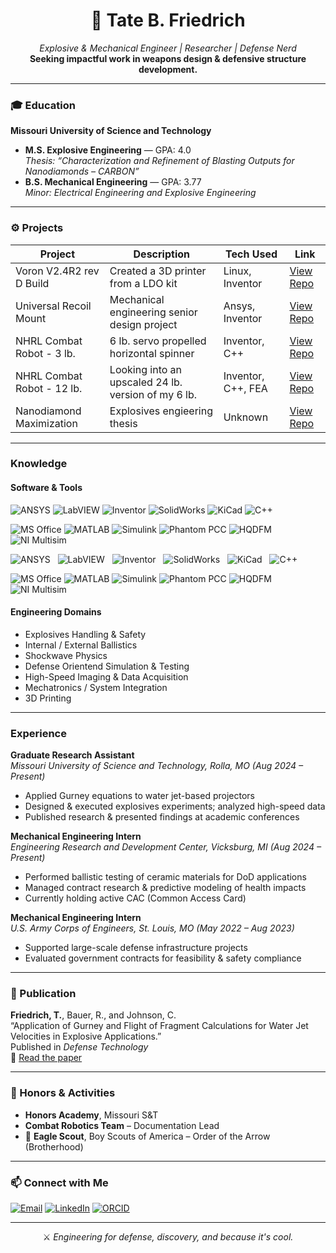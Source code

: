 <!-- GitHub README.md for Tate B. Friedrich -->

<h1 align="center">🧨 Tate B. Friedrich</h1>
<p align="center">
  <em>Explosive & Mechanical Engineer | Researcher | Defense Nerd</em><br>
  <strong>Seeking impactful work in weapons design & defensive structure development.</strong>
</p>

---

### 🎓 Education

**Missouri University of Science and Technology**  
- **M.S. Explosive Engineering** — GPA: 4.0  
  _Thesis: “Characterization and Refinement of Blasting Outputs for Nanodiamonds – CARBON”_  
- **B.S. Mechanical Engineering** — GPA: 3.77  
  _Minor: Electrical Engineering and Explosive Engineering_  

---

### ⚙️ Projects

<!-- Future project cards -->
| Project                    | Description                                                  | Tech Used            | Link                                                                 |
|----------------------------|--------------------------------------------------------------|----------------------|----------------------------------------------------------------------|
| Voron V2.4R2 rev D Build   | Created a 3D printer from a LDO kit                          | Linux, Inventor      | [View Repo](https://github.com/Tate-Friedrich/Project-Voron2.4)      |
| Universal Recoil Mount     | Mechanical engineering senior design project                 | Ansys, Inventor      | [View Repo](https://github.com/Tate-Friedrich/Project-MechSeniorProj)|
| NHRL Combat Robot - 3 lb.  | 6 lb. servo propelled horizontal spinner                     | Inventor, C++        | [View Repo](https://github.com/Tate-Friedrich/Project-NHRL.HW3lb)    |
| NHRL Combat Robot - 12 lb. | Looking into an upscaled 24 lb. version of my 6 lb.          | Inventor, C++, FEA   | [View Repo](https://github.com/Tate-Friedrich/Project-NHRL.HW12lb)   |
| Nanodiamond Maximization   | Explosives engieering thesis                                 | Unknown              | [View Repo](https://github.com/Tate-Friedrich/Project-ExpThesis)     |

---

### Knowledge

#### Software & Tools
![ANSYS](https://img.shields.io/badge/%20-white?style=for-the-badge&logo=ansys&logoColor=black&logoSize=auto)
![LabVIEW](https://img.shields.io/badge/%20Labview-white?style=for-the-badge&logo=labview&logoColor=black&logoSize=auto)
![Inventor](https://img.shields.io/badge/%20Autodesk-white?style=for-the-badge&logo=autodesk&logoColor=black&logoSize=auto)
![SolidWorks](https://img.shields.io/badge/%20Solidworks-white?style=for-the-badge&logo=dassaultsystemes&logoColor=%23005386&logoSize=auto)
![KiCad](https://img.shields.io/badge/%20-white?style=for-the-badge&logo=kicad&logoColor=%23314CB0&logoSize=auto)
![C++](https://img.shields.io/badge/%20C++-white?style=for-the-badge&logo=C%2B%2B&logoColor=%2300599C&logoSize=auto)

![MS Office](https://img.shields.io/badge/MS_Office-white?style=for-the-badge&logo=microsoft-office&logoColor=white)
![MATLAB](https://img.shields.io/badge/MATLAB-white?style=for-the-badge&logo=mathworks&logoColor=white)
![Simulink](https://img.shields.io/badge/Simulink-white?style=for-the-badge&logo=mathworks&logoColor=white)
![Phantom PCC](https://img.shields.io/badge/Phantom_PCC-white?style=for-the-badge&logo=camera)
![HQDFM](https://img.shields.io/badge/HQDFM-white?style=for-the-badge&logo=code)
![NI Multisim](https://img.shields.io/badge/NI%20Multisim-white?style=for-the-badge&logo=code)

<p align="center">
  
  ![ANSYS](https://img.shields.io/badge/%20-white?style=for-the-badge&logo=ansys&logoColor=black&logoSize=auto)&nbsp;&nbsp;
  ![LabVIEW](https://img.shields.io/badge/%20Labview-white?style=for-the-badge&logo=labview&logoColor=black&logoSize=auto)&nbsp;&nbsp;
  ![Inventor](https://img.shields.io/badge/%20Autodesk-white?style=for-the-badge&logo=autodesk&logoColor=black&logoSize=auto)&nbsp;&nbsp;
  ![SolidWorks](https://img.shields.io/badge/%20Solidworks-white?style=for-the-badge&logo=dassaultsystemes&logoColor=%23005386&logoSize=auto)&nbsp;&nbsp;
  ![KiCad](https://img.shields.io/badge/%20-white?style=for-the-badge&logo=kicad&logoColor=%23314CB0&logoSize=auto)&nbsp;&nbsp;
  ![C++](https://img.shields.io/badge/%20C++-white?style=for-the-badge&logo=C%2B%2B&logoColor=%2300599C&logoSize=auto)
  
</p>

<p align="center">
  
![MS Office](https://img.shields.io/badge/MS_Office-white?style=for-the-badge&logo=microsoft-office&logoColor=white)
![MATLAB](https://img.shields.io/badge/MATLAB-white?style=for-the-badge&logo=mathworks&logoColor=white)
![Simulink](https://img.shields.io/badge/Simulink-white?style=for-the-badge&logo=mathworks&logoColor=white)
![Phantom PCC](https://img.shields.io/badge/Phantom_PCC-white?style=for-the-badge&logo=camera)
![HQDFM](https://img.shields.io/badge/HQDFM-white?style=for-the-badge&logo=code)
![NI Multisim](https://img.shields.io/badge/NI%20Multisim-white?style=for-the-badge&logo=code)

</p>

#### Engineering Domains
- Explosives Handling & Safety
- Internal / External Ballistics
- Shockwave Physics
- Defense Orientend Simulation & Testing
- High-Speed Imaging & Data Acquisition  
- Mechatronics / System Integration
- 3D Printing

---

### Experience

**Graduate Research Assistant**  
_Missouri University of Science and Technology, Rolla, MO (Aug 2024 – Present)_  
- Applied Gurney equations to water jet-based projectors  
- Designed & executed explosives experiments; analyzed high-speed data  
- Published research & presented findings at academic conferences  

**Mechanical Engineering Intern**  
_Engineering Research and Development Center, Vicksburg, MI (Aug 2024 – Present)_  
- Performed ballistic testing of ceramic materials for DoD applications  
- Managed contract research & predictive modeling of health impacts  
- Currently holding active CAC (Common Access Card)  

**Mechanical Engineering Intern**  
_U.S. Army Corps of Engineers, St. Louis, MO (May 2022 – Aug 2023)_  
- Supported large-scale defense infrastructure projects  
- Evaluated government contracts for feasibility & safety compliance  

---

### 📄 Publication

**Friedrich, T.**, Bauer, R., and Johnson, C.  
“Application of Gurney and Flight of Fragment Calculations for Water Jet Velocities in Explosive Applications.”  
Published in _Defense Technology_  
📎 [Read the paper](https://doi.org/10.1016/j.dt.2025.03.010)

---

### 🏅 Honors & Activities

- **Honors Academy**, Missouri S&T  
- **Combat Robotics Team** – Documentation Lead  
- 🦅 **Eagle Scout**, Boy Scouts of America – Order of the Arrow (Brotherhood)

---

### 📫 Connect with Me

[![Email](https://img.shields.io/badge/Email-tateb.friedrich%40gmail.com-blue?style=flat&logo=gmail)](mailto:tateb.friedrich@gmail.com)
[![LinkedIn](https://img.shields.io/badge/LinkedIn-Tate%20Friedrich-blue?style=flat&logo=linkedin)](https://www.linkedin.com/in/tate-friedrich-835b1321b)
[![ORCID](https://img.shields.io/badge/ORCID-0009--0003--1121--5728-green?style=flat&logo=orcid)](https://orcid.org/0009-0003-1121-5728)

---


<p align="center">
  ⚔️ <em>Engineering for defense, discovery, and because it's cool.</em>  
</p>
